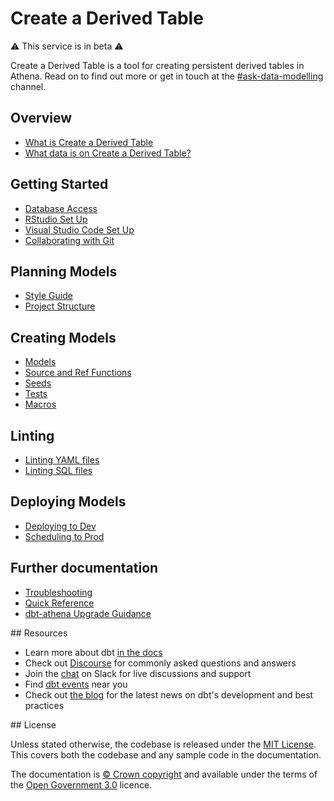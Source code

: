 # Create a Derived Table

⚠️ This service is in beta ⚠️

Create a Derived Table is a tool for creating persistent derived tables in Athena. Read on to find out more or get in touch at the [#ask-data-modelling](https://asdslack.slack.com/archives/C03J21VFHQ9) channel.

## Overview

- [What is Create a Derived Table](/tools/create-a-derived-table/what-is-create-a-derived-table)
- [What data is on Create a Derived Table?](/tools/create-a-derived-table/what-data-is-on-create-a-derived-table)

## Getting Started

- [Database Access](/tools/create-a-derived-table/database-access)
- [RStudio Set Up](/tools/create-a-derived-table/rstudio-set-up)
- [Visual Studio Code Set Up](/tools/create-a-derived-table/vscode-set-up)
- [Collaborating with Git](/tools/create-a-derived-table/collaborating-with-git)

## Planning Models

- [Style Guide](/tools/create-a-derived-table/style-guide)
- [Project Structure](/tools/create-a-derived-table/project-structure)

## Creating Models

- [Models](/tools/create-a-derived-table/models)
- [Source and Ref Functions](/tools/create-a-derived-table/source-and-ref-functions) 
- [Seeds](/tools/create-a-derived-table/seeds)
- [Tests](/tools/create-a-derived-table/tests)
- [Macros](/tools/create-a-derived-table/macros)

## Linting

- [Linting YAML files](/tools/create-a-derived-table/linting-yaml-files)
- [Linting SQL files](/tools/create-a-derived-table/linting-sql-files)

## Deploying Models

- [Deploying to Dev](/tools/create-a-derived-table/deploying-to-dev)
- [Scheduling to Prod](/tools/create-a-derived-table/scheduling-to-prod)

## Further documentation

- [Troubleshooting](/tools/create-a-derived-table/troubleshooting)
- [Quick Reference](/tools/create-a-derived-table/quick-reference)
- [dbt-athena Upgrade Guidance](/tools/create-a-derived-table/dbt-athena-upgrade-guidance)

## Resources

- Learn more about dbt [in the docs](https://docs.getdbt.com/docs/introduction)
- Check out [Discourse](https://discourse.getdbt.com/) for commonly asked questions and answers
- Join the [chat](http://slack.getdbt.com/) on Slack for live discussions and support
- Find [dbt events](https://events.getdbt.com) near you
- Check out [the blog](https://blog.getdbt.com/) for the latest news on dbt's development and best practices

## License

Unless stated otherwise, the codebase is released under the [MIT License](https://github.com/ministryofjustice/analytical-platform-data-engineering/blob/develop/LICENSE.md). This covers both the codebase and any sample code in the documentation.

The documentation is [© Crown copyright](http://www.nationalarchives.gov.uk/information-management/re-using-public-sector-information/uk-government-licensing-framework/crown-copyright/) and available under the terms of the [Open Government 3.0](http://www.nationalarchives.gov.uk/doc/open-government-licence/version/3/) licence.
